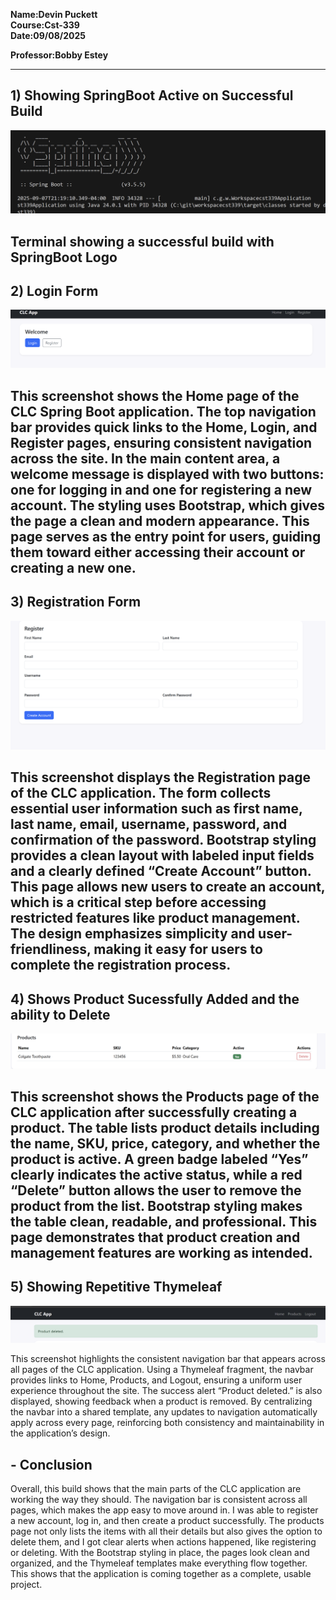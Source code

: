 
**Name:Devin Puckett**  
**Course:Cst-339**  
**Date:09/08/2025** 

**Professor:Bobby Estey**


---

## 1)  Showing SpringBoot Active on Successful Build 
![Build success](SpringBoot.png)

Terminal showing a successful build with SpringBoot Logo
---

## 2) Login Form
![Build success](Login.png)

This screenshot shows the Home page of the CLC Spring Boot application. The top navigation bar provides quick links to the Home, Login, and Register pages, ensuring consistent navigation across the site. In the main content area, a welcome message is displayed with two buttons: one for logging in and one for registering a new account. The styling uses Bootstrap, which gives the page a clean and modern appearance. This page serves as the entry point for users, guiding them toward either accessing their account or creating a new one.
---

## 3) Registration Form
![Build success](Registration.png)

This screenshot displays the Registration page of the CLC application. The form collects essential user information such as first name, last name, email, username, password, and confirmation of the password. Bootstrap styling provides a clean layout with labeled input fields and a clearly defined “Create Account” button. This page allows new users to create an account, which is a critical step before accessing restricted features like product management. The design emphasizes simplicity and user-friendliness, making it easy for users to complete the registration process.
---

## 4) Shows Product Sucessfully Added and the ability to Delete 
![Build success](ProductAdd.png)

This screenshot shows the Products page of the CLC application after successfully creating a product. The table lists product details including the name, SKU, price, category, and whether the product is active. A green badge labeled “Yes” clearly indicates the active status, while a red “Delete” button allows the user to remove the product from the list. Bootstrap styling makes the table clean, readable, and professional. This page demonstrates that product creation and management features are working as intended.
---

## 5) Showing Repetitive Thymeleaf
![Build success](ThymeleafTemp.png)

This screenshot highlights the consistent navigation bar that appears across all pages of the CLC application. Using a Thymeleaf fragment, the navbar provides links to Home, Products, and Logout, ensuring a uniform user experience throughout the site. The success alert “Product deleted.” is also displayed, showing feedback when a product is removed. By centralizing the navbar into a shared template, any updates to navigation automatically apply across every page, reinforcing both consistency and maintainability in the application’s design.



## - Conclusion
Overall, this build shows that the main parts of the CLC application are working the way they should. The navigation bar is consistent across all pages, which makes the app easy to move around in. I was able to register a new account, log in, and then create a product successfully. The products page not only lists the items with all their details but also gives the option to delete them, and I got clear alerts when actions happened, like registering or deleting. With the Bootstrap styling in place, the pages look clean and organized, and the Thymeleaf templates make everything flow together. This shows that the application is coming together as a complete, usable project.
